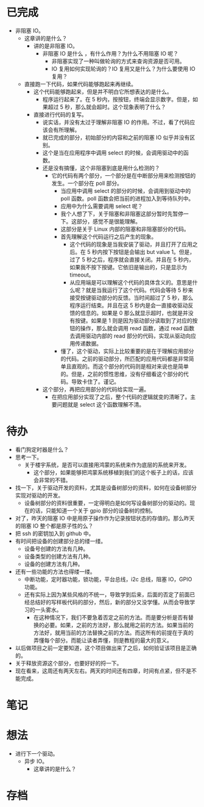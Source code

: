 # 已完成
- 非阻塞 IO。
	- 这章讲的是什么？
		- 讲的是非阻塞 IO。
			- 非阻塞 IO 是什么 ，有什么作用？为什么不用阻塞 IO 呢？
				- 非阻塞实现了一种叫做轮询的方式来查询资源是否可用。
				- IO 复用如何实现轮询的？IO 复用又是什么？为什么要使用 IO 复用？
	- 直接跑一下代码，如果代码能够跑起来再继续。
		- 这个代码能够跑起来，但是并不明白它所想表达的是什么。
			- 程序运行起来了。在 5 秒内，按按钮，终端会显示数字。但是，如果超过 5 秒，那么就会超时。这个现象表明了什么？
		- 直接进行代码的复写。
			- 说实话，并没有太过于理解非阻塞 IO 的作用。不过，看了代码应该会有所理解。
			- 就已完成的部分，初始部分的内容和之前的阻塞 IO 似乎并没有区别。
			- 这个是当在应用程序中调用 select 的时候，会调用驱动中的函数。
			- 还是没有搞懂，这个非阻塞到底是用什么检测的？
				- 它的代码有两个部分，一个部分是在中断部分用来检测按钮的发生。一个部分在 poll 部分。
					- 当应用中调用 select 的部分的时候，会调用到驱动中的 poll 函数。poll 函数会把当前的进程加入到等待队列中。
					- 应用中为什么需要调用 select 呢？
					- 我个人想了下，关于阻塞和非阻塞这部分暂时先暂停一下。这部分，感觉不是很能理解。
					- 这部分是关于 Linux 内部的阻塞和非阻塞部分的代码。
					- 首先理解这个代码运行之后产生的现象。
						- 这个代码的现象是当我安装了驱动，并且打开了应用之后。在 5 秒内按下按钮是会输出 but value 1。但是，过了 5 秒之后，程序就会直接关闭。并且在 5 秒内，如果我不按下按键。它依旧是输出的，只是显示为 timeout。
						- 从应用端是可以理解这个代码的具体含义的。意思是什么呢？就是当我运行了这个代码。代码会等待 5 秒来接受按键驱动部分的反馈。当时间超过了 5 秒，那么程序运行结束。并且在这 5 秒内是会一直接收驱动反馈的信息的。如果是 0 那么就显示超时，也就是并没有按键。如果是 1 则是因为驱动部分读取到了对应的按钮的操作，那么就会调用 read 函数，通过 read 函数去调用驱动内部的 read 部分的代码，实现从驱动向应用传递数据。
					- 懂了，这个驱动，实际上比较重要的是在于理解应用部分的代码。之前的驱动部分，所匹配的应用代码都是非常简单且直观的。而这个部分的代码则是相对来说也是简单的。但是，之前的惯性思维，没有仔细看这个部分的代码。导致卡住了。谨记。
			- 这个部分，再把应用部分的代码给实现一遍。
				- 在把应用部分实现了之后，整个代码的逻辑就变的清晰了。主要问题就是 select 这个函数理解不清。
# 待办
- 看门狗定时器是什么？
- 思考一下。
	- 关于楼宇系统，是否可以直接用鸿蒙的系统来作为底层的系统来开发。
		- 这个部分，如果能够把鸿蒙系统移植到我们的这个板子上的话，应该会非常的不错。
- 找一下，关于驱动开发的资料，尤其是设备树部分的资料，如何在设备树部分实现对驱动的开发。
	- 设备树部分的资料很重要，一定得明白是如何写设备树部分的驱动的。现在的话，只能知道一个关于 gpio 部分的设备树的控制。
- 对了，昨天的阻塞 IO 中是用原子操作作为记录按钮状态的存值的。那么昨天的阻塞 IO 整个都是原子性的么？
- 把 ssh 的密钥加入到 github 中。
- 有时间把设备的创建部分总的缕一缕。
	- 设备号创建的方法有几种。
	- 设备类型的创建方法有几种。
	- 设备的创建方法有几种。
- 还有一些功能的方法也得缕一缕。
	- 中断功能，定时器功能，锁功能，平台总线，i2c 总线，阻塞 IO，GPIO 功能。
	- 还有实际上因为某些风格的不统一，导致学到后来，后面的否定了前面已经总结好的写样板代码的部分，然后，新的部分又没学懂。从而会导致学习的一头雾水。
		- 在这种情况下，我们不要急着否定之前的方法。而是要分析是否有替换的必要。如果，之前的方法好，那么就用之前的方法。如果当前的方法好，就用当前的方法替换之前的方法。而这所有的前提在于真的弄懂每个部分。而能让读者弄懂，则是教程的最大的意义。
- 以后做项目之前一定要知道，这个项目做出来了之后，如何验证该项目是正确的。
- 关于释放资源这个部分，也要好好的捋一下。
- 现在看来，这周还有两天左右。两天的时间还有四章，时间有点紧，但不是不能完成。
# 笔记

# 想法
- 进行下一个驱动。
	- 异步 IO。
		- 这章讲的是什么？

# 存档